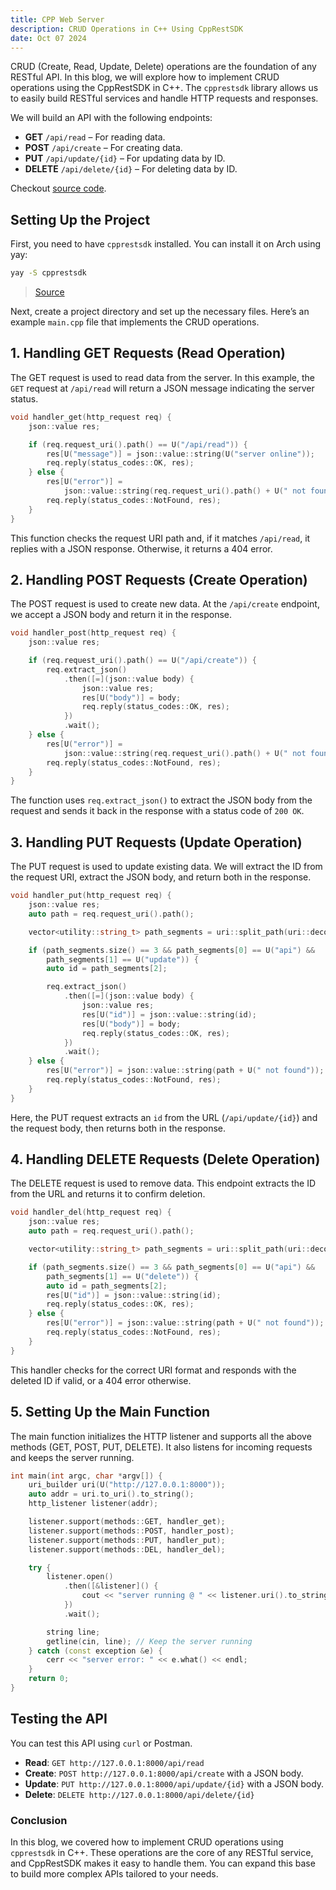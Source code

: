 ```yaml
---
title: CPP Web Server
description: CRUD Operations in C++ Using CppRestSDK
date: Oct 07 2024
---
```

CRUD (Create, Read, Update, Delete) operations are the foundation of any RESTful API. In this blog, we will explore how to implement CRUD operations using the CppRestSDK in C++. The `cpprestsdk` library allows us to easily build RESTful services and handle HTTP requests and responses.

We will build an API with the following endpoints:
- **GET** `/api/read` – For reading data.
- **POST** `/api/create` – For creating data.
- **PUT** `/api/update/{id}` – For updating data by ID.
- **DELETE** `/api/delete/{id}` – For deleting data by ID.

Checkout [source code](https://github.com/prajeshElEvEn/archives/tree/master/src/cpp/web/server).
## Setting Up the Project

First, you need to have `cpprestsdk` installed. You can install it on Arch using yay:

```bash
yay -S cpprestsdk
```
> [Source](https://github.com/microsoft/cpprestsdk)

Next, create a project directory and set up the necessary files. Here’s an example `main.cpp` file that implements the CRUD operations.

## 1. Handling GET Requests (Read Operation)

The GET request is used to read data from the server. In this example, the `GET` request at `/api/read` will return a JSON message indicating the server status.

```cpp
void handler_get(http_request req) {
    json::value res;

    if (req.request_uri().path() == U("/api/read")) {
        res[U("message")] = json::value::string(U("server online"));
        req.reply(status_codes::OK, res);
    } else {
        res[U("error")] =
            json::value::string(req.request_uri().path() + U(" not found"));
        req.reply(status_codes::NotFound, res);
    }
}
```

This function checks the request URI path and, if it matches `/api/read`, it replies with a JSON response. Otherwise, it returns a 404 error.

## 2. Handling POST Requests (Create Operation)

The POST request is used to create new data. At the `/api/create` endpoint, we accept a JSON body and return it in the response.

```cpp
void handler_post(http_request req) {
    json::value res;

    if (req.request_uri().path() == U("/api/create")) {
        req.extract_json()
            .then([=](json::value body) {
                json::value res;
                res[U("body")] = body;
                req.reply(status_codes::OK, res);
            })
            .wait();
    } else {
        res[U("error")] =
            json::value::string(req.request_uri().path() + U(" not found"));
        req.reply(status_codes::NotFound, res);
    }
}
```

The function uses `req.extract_json()` to extract the JSON body from the request and sends it back in the response with a status code of `200 OK`.

## 3. Handling PUT Requests (Update Operation)

The PUT request is used to update existing data. We will extract the ID from the request URI, extract the JSON body, and return both in the response.

```cpp
void handler_put(http_request req) {
    json::value res;
    auto path = req.request_uri().path();

    vector<utility::string_t> path_segments = uri::split_path(uri::decode(path));

    if (path_segments.size() == 3 && path_segments[0] == U("api") &&
        path_segments[1] == U("update")) {
        auto id = path_segments[2];

        req.extract_json()
            .then([=](json::value body) {
                json::value res;
                res[U("id")] = json::value::string(id);
                res[U("body")] = body;
                req.reply(status_codes::OK, res);
            })
            .wait();
    } else {
        res[U("error")] = json::value::string(path + U(" not found"));
        req.reply(status_codes::NotFound, res);
    }
}
```

Here, the PUT request extracts an `id` from the URL (`/api/update/{id}`) and the request body, then returns both in the response.

## 4. Handling DELETE Requests (Delete Operation)

The DELETE request is used to remove data. This endpoint extracts the ID from the URL and returns it to confirm deletion.

```cpp
void handler_del(http_request req) {
    json::value res;
    auto path = req.request_uri().path();

    vector<utility::string_t> path_segments = uri::split_path(uri::decode(path));

    if (path_segments.size() == 3 && path_segments[0] == U("api") &&
        path_segments[1] == U("delete")) {
        auto id = path_segments[2];
        res[U("id")] = json::value::string(id);
        req.reply(status_codes::OK, res);
    } else {
        res[U("error")] = json::value::string(path + U(" not found"));
        req.reply(status_codes::NotFound, res);
    }
}
```

This handler checks for the correct URI format and responds with the deleted ID if valid, or a 404 error otherwise.

## 5. Setting Up the Main Function

The main function initializes the HTTP listener and supports all the above methods (GET, POST, PUT, DELETE). It also listens for incoming requests and keeps the server running.

```cpp
int main(int argc, char *argv[]) {
    uri_builder uri(U("http://127.0.0.1:8000"));
    auto addr = uri.to_uri().to_string();
    http_listener listener(addr);

    listener.support(methods::GET, handler_get);
    listener.support(methods::POST, handler_post);
    listener.support(methods::PUT, handler_put);
    listener.support(methods::DEL, handler_del);

    try {
        listener.open()
            .then([&listener]() {
                cout << "server running @ " << listener.uri().to_string() << endl;
            })
            .wait();

        string line;
        getline(cin, line); // Keep the server running
    } catch (const exception &e) {
        cerr << "server error: " << e.what() << endl;
    }
    return 0;
}
```

## Testing the API

You can test this API using `curl` or Postman.

- **Read**: `GET http://127.0.0.1:8000/api/read`
- **Create**: `POST http://127.0.0.1:8000/api/create` with a JSON body.
- **Update**: `PUT http://127.0.0.1:8000/api/update/{id}` with a JSON body.
- **Delete**: `DELETE http://127.0.0.1:8000/api/delete/{id}`

### Conclusion

In this blog, we covered how to implement CRUD operations using `cpprestsdk` in C++. These operations are the core of any RESTful service, and CppRestSDK makes it easy to handle them. You can expand this base to build more complex APIs tailored to your needs.